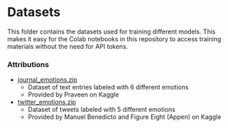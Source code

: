 # Datasets
This folder contains the datasets used for training different models. This makes it easy for the Colab notebooks in this repository to access training materials without the need for API tokens. 

### Attributions
* [journal_emotions.zip](https://www.kaggle.com/praveengovi/emotions-dataset-for-nlp)
  * Dataset of text entries labeled with 6 different emotions
  * Provided by Praveen on Kaggle
* [twitter_emotions.zip](https://www.kaggle.com/manuelbenedicto/figure-eight-labelled-textual-dataset)
  * Dataset of tweets labeled with 5 different emotions
  * Provided by Manuel Benedicto and Figure Eight (Appen) on Kaggle

